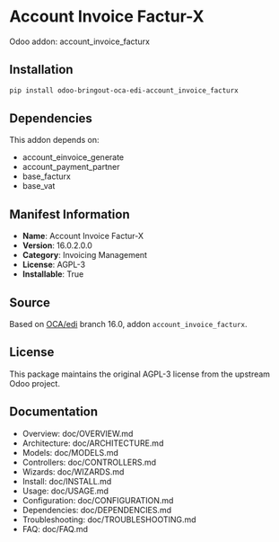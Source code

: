 # Account Invoice Factur-X

Odoo addon: account_invoice_facturx

## Installation

```bash
pip install odoo-bringout-oca-edi-account_invoice_facturx
```

## Dependencies

This addon depends on:
- account_einvoice_generate
- account_payment_partner
- base_facturx
- base_vat

## Manifest Information

- **Name**: Account Invoice Factur-X
- **Version**: 16.0.2.0.0
- **Category**: Invoicing Management
- **License**: AGPL-3
- **Installable**: True

## Source

Based on [OCA/edi](https://github.com/OCA/edi) branch 16.0, addon `account_invoice_facturx`.

## License

This package maintains the original AGPL-3 license from the upstream Odoo project.

## Documentation

- Overview: doc/OVERVIEW.md
- Architecture: doc/ARCHITECTURE.md
- Models: doc/MODELS.md
- Controllers: doc/CONTROLLERS.md
- Wizards: doc/WIZARDS.md
- Install: doc/INSTALL.md
- Usage: doc/USAGE.md
- Configuration: doc/CONFIGURATION.md
- Dependencies: doc/DEPENDENCIES.md
- Troubleshooting: doc/TROUBLESHOOTING.md
- FAQ: doc/FAQ.md
